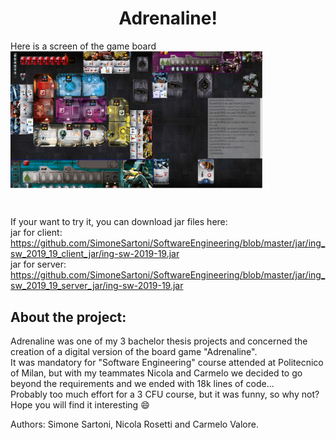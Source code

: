<h1 align="center">Adrenaline!</h1>

Here is a screen of the game board <br />
<img src=https://github.com/SimoneSartoni/SoftwareEngineering/blob/master/readme/Gameplay.PNG width="80%" align="center"></p> <br />

If your want to try it, you can download jar files here: \
jar for client: https://github.com/SimoneSartoni/SoftwareEngineering/blob/master/jar/ing_sw_2019_19_client_jar/ing-sw-2019-19.jar <br />
jar for server: https://github.com/SimoneSartoni/SoftwareEngineering/blob/master/jar/ing_sw_2019_19_server_jar/ing-sw-2019-19.jar <br />

## About the project: <br />

Adrenaline was one of my 3 bachelor thesis projects and concerned the creation of a digital version of the board game "Adrenaline". <br />
It was mandatory for "Software Engineering" course attended at Politecnico of Milan, but with my teammates Nicola and Carmelo we decided to go beyond the requirements and we ended with 18k lines of code... <br />
Probably too much effort for a 3 CFU course, but it was funny, so why not? <br />
Hope you will find it interesting :smile: <br />
 
Authors: Simone Sartoni, Nicola Rosetti and Carmelo Valore.
